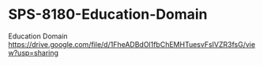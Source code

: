 # SPS-8180-Education-Domain
Education Domain
https://drive.google.com/file/d/1FheADBdOl1fbChEMHTuesvFsIVZR3fsG/view?usp=sharing
